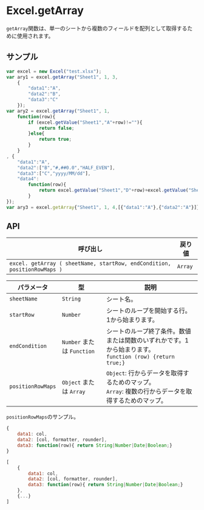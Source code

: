 # Excel.getArray

`getArray`関数は、単一のシートから複数のフィールドを配列として取得するために使用されます。

## サンプル

```javascript
var excel = new Excel("test.xlsx");
var ary1 = excel.getArray("Sheet1", 1, 3, 
	{
		"data1":"A", 
		"data2":"B", 
		"data3":"C"
	});
var ary2 = excel.getArray("Sheet1", 1, 
	function(row){
		if (excel.getValue("Sheet1","A"+row)!=""){
			return false;
		}else{
			return true;
		}
	}
, {
	"data1":"A", 
	"data2":["B","#,##0.0","HALF_EVEN"], 
	"data3":["C","yyyy/MM/dd"], 
	"data4":
		function(row){
			return excel.getValue("Sheet1","D"+row)+excel.getValue("Sheet1","E"+row);
		}
});
var ary3 = excel.getArray{"Sheet1", 1, 4,[{"data1":"A"},{"data2":"A"}]};
```

## API

| 呼び出し | 戻り値 |
|---|---|
| `excel. getArray ( sheetName, startRow, endCondition, positionRowMaps )` | `Array` |

| パラメータ | 型 | 説明 |
|---|---|---|
| `sheetName` | `String` | シート名。 |
| `startRow` | `Number` | シートのループを開始する行。1から始まります。 |
| `endCondition` | `Number` または `Function` | シートのループ終了条件。数値または関数のいずれかです。1から始まります。<br> ```function (row) {return true;}``` |
| `positionRowMaps` | `Object` または `Array` | `Object`: 行からデータを取得するためのマップ。<br> `Array`: 複数の行からデータを取得するためのマップ。 |

`positionRowMaps`のサンプル。

```javascript
{
	data1: col, 
	data2: [col, formatter, rounder], 
	data3: function(row){ return String|Number|Date|Boolean;} 
} 

[
	{ 
		data1: col, 
		data2: [col, formatter, rounder], 
		data3: function(row){ return String|Number|Date|Boolean;} 
	}, 
	{...} 
] 
```

